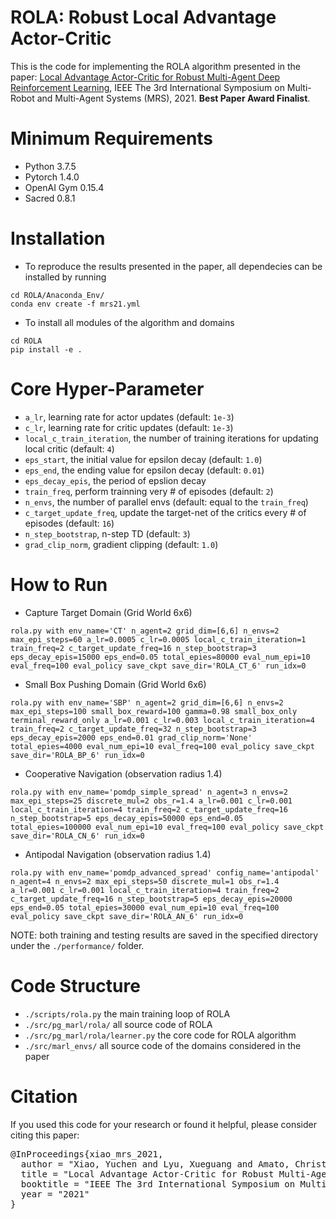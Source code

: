 # ROLA: Robust Local Advantage Actor-Critic

This is the code for implementing the ROLA algorithm presented in the paper:
[Local Advantage Actor-Critic for Robust Multi-Agent Deep Reinforcement Learning](https://arxiv.org/pdf/2110.08642.pdf), IEEE The 3rd International Symposium on Multi-Robot and Multi-Agent Systems (MRS), 2021. **Best Paper Award Finalist**.

# Minimum Requirements 

- Python 3.7.5
- Pytorch 1.4.0
- OpenAI Gym 0.15.4
- Sacred 0.8.1

# Installation

- To reproduce the results presented in the paper, all dependecies can be installed by running

```
cd ROLA/Anaconda_Env/
conda env create -f mrs21.yml
```

- To install all modules of the algorithm and domains

```
cd ROLA
pip install -e .
```

# Core Hyper-Parameter

- `a_lr`, learning rate for actor updates (default: `1e-3`)
- `c_lr`, learning rate for critic updates (default: `1e-3`)
- `local_c_train_iteration`, the number of training iterations for updating local critic (default: `4`)
- `eps_start`, the initial value for epsilon decay (default: `1.0`)
- `eps_end`, the ending value for epsilon decay (default: `0.01`)
- `eps_decay_epis`, the period of epslion decay
- `train_freq`, perform trainning very # of episodes (default: `2`)
- `n_envs`, the number of parallel envs (default: equal to the `train_freq`)
- `c_target_update_freq`, update the target-net of the critics every # of episodes (default: `16`) 
- `n_step_bootstrap`, n-step TD (default: `3`)
- `grad_clip_norm`, gradient clipping (default: `1.0`)

# How to Run

- Capture Target Domain (Grid World 6x6)

```
rola.py with env_name='CT' n_agent=2 grid_dim=[6,6] n_envs=2 max_epi_steps=60 a_lr=0.0005 c_lr=0.0005 local_c_train_iteration=1 train_freq=2 c_target_update_freq=16 n_step_bootstrap=3 eps_decay_epis=15000 eps_end=0.05 total_epies=80000 eval_num_epi=10 eval_freq=100 eval_policy save_ckpt save_dir='ROLA_CT_6' run_idx=0 
```

- Small Box Pushing Domain (Grid World 6x6)

```
rola.py with env_name='SBP' n_agent=2 grid_dim=[6,6] n_envs=2 max_epi_steps=100 small_box_reward=100 gamma=0.98 small_box_only terminal_reward_only a_lr=0.001 c_lr=0.003 local_c_train_iteration=4 train_freq=2 c_target_update_freq=32 n_step_bootstrap=3 eps_decay_epis=2000 eps_end=0.01 grad_clip_norm='None' total_epies=4000 eval_num_epi=10 eval_freq=100 eval_policy save_ckpt save_dir='ROLA_BP_6' run_idx=0
```

- Cooperative Navigation (observation radius 1.4)

```
rola.py with env_name='pomdp_simple_spread' n_agent=3 n_envs=2 max_epi_steps=25 discrete_mul=2 obs_r=1.4 a_lr=0.001 c_lr=0.001 local_c_train_iteration=4 train_freq=2 c_target_update_freq=16 n_step_bootstrap=5 eps_decay_epis=50000 eps_end=0.05 total_epies=100000 eval_num_epi=10 eval_freq=100 eval_policy save_ckpt save_dir='ROLA_CN_6' run_idx=0
```

- Antipodal Navigation (observation radius 1.4)

```
rola.py with env_name='pomdp_advanced_spread' config_name='antipodal' n_agent=4 n_envs=2 max_epi_steps=50 discrete_mul=1 obs_r=1.4 a_lr=0.001 c_lr=0.001 local_c_train_iteration=4 train_freq=2 c_target_update_freq=16 n_step_bootstrap=5 eps_decay_epis=20000 eps_end=0.05 total_epies=30000 eval_num_epi=10 eval_freq=100 eval_policy save_ckpt save_dir='ROLA_AN_6' run_idx=0
```

NOTE: both training and testing results are saved in the specified directory under the `./performance/` folder.

# Code Structure
- `./scripts/rola.py` the main training loop of ROLA
- `./src/pg_marl/rola/` all source code of ROLA
- `./src/pg_marl/rola/learner.py` the core code for ROLA algorithm
- `./src/marl_envs/` all source code of the domains considered in the paper

# Citation

If you used this code for your research or found it helpful, please consider citing this paper:

<pre>
@InProceedings{xiao_mrs_2021,
  author = "Xiao, Yuchen and Lyu, Xueguang and Amato, Christopher",
  title = "Local Advantage Actor-Critic for Robust Multi-Agent Deep Reinforcement Learning",
  booktitle = "IEEE The 3rd International Symposium on Multi-Robot and Multi-Agent Systems",
  year = "2021"
}
</pre>
